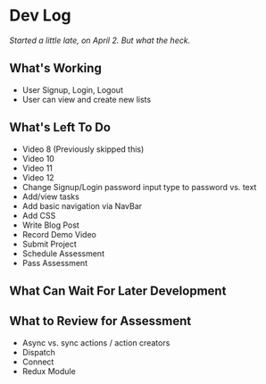 # Dev Log
*Started a little late, on April 2. But what the heck.*

## What's Working
* User Signup, Login, Logout
* User can view and create new lists

## What's Left To Do
* Video 8 (Previously skipped this)
* Video 10
* Video 11
* Video 12
* Change Signup/Login password input type to password vs. text
* Add/view tasks
* Add basic navigation via NavBar
* Add CSS
* Write Blog Post
* Record Demo Video
* Submit Project
* Schedule Assessment
* Pass Assessment

## What Can Wait For Later Development


## What to Review for Assessment
* Async vs. sync actions / action creators
* Dispatch
* Connect
* Redux Module
